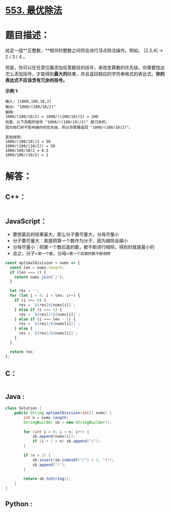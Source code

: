 # [553. 最优除法](https://leetcode-cn.com/problems/optimal-division/)

# 题目描述：

给定一组**正整数，**相邻的整数之间将会进行浮点除法操作。例如， [2,3,4] -> 2 / 3 / 4 。

但是，你可以在任意位置添加任意数目的括号，来改变算数的优先级。你需要找出怎么添加括号，才能得到**最大的**结果，并且返回相应的字符串格式的表达式。**你的表达式不应该含有冗余的括号。**



**示例 1:**

```
输入: [1000,100,10,2]
输出: "1000/(100/10/2)"
解释:
1000/(100/10/2) = 1000/((100/10)/2) = 200
但是，以下加粗的括号 "1000/((100/10)/2)" 是冗余的，
因为他们并不影响操作的优先级，所以你需要返回 "1000/(100/10/2)"。

其他用例:
1000/(100/10)/2 = 50
1000/(100/(10/2)) = 50
1000/100/10/2 = 0.5
1000/100/(10/2) = 2
```




# 解答：

## C++：

```cpp

```

## JavaScript：

- 要想最后的结果最大，那么分子要尽量大，分母尽量小
- 分子要尽量大：直接把第一个数作为分子，因为越除会越小
- 分母尽量小：把第一个数后面的数，都不断进行相除，得到的就是最小的
- 总之，分子=`第一个数`，分母=`第一个后面的数不断相除`

```javascript
const optimalDivision = nums => {
  const len = nums.length;
  if (len === 2) {
    return nums.join('/');
  }

  let res = '';
  for (let i = 0; i < len; i++) {
    if (i === 0) {
      res = `${res}${nums[i]}`;
    } else if (i === 1) {
      res = `${res}/(${nums[i]}`;
    } else if (i === len - 1) {
      res = `${res}/${nums[i]})`;
    } else {
      res = `${res}/${nums[i]}`;
    }
  }

  return res;
};
```

## C：

```c

```

## Java :
```java
class Solution {
    public String optimalDivision(int[] nums) {
        int n = nums.length;
        StringBuilder sb = new StringBuilder();
        
        for (int i = 0; i < n; i++) {
            sb.append(nums[i]);
            if (i + 1 < n) sb.append("/");
        }
        
        if (n > 2) {
            sb.insert(sb.indexOf("/") + 1, "(");
            sb.append(")");
        }
        
        return sb.toString();
    }
}
```

## Python :

```python

```


